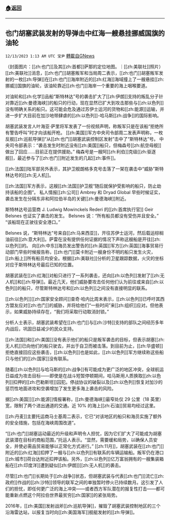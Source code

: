 ###  [:house:返回](README.md)
---


## 也门胡塞武装发射的导弹击中红海一艘悬挂挪威国旗的油轮
`12/13/2023 1:13 AM UTC 宝尹` [轉載自GNews](https://gnews.org/articles/2102394)

（封面图片：[[zh:也门]]及其[[zh:首都]]萨那的定位地图。｜[[zh:美联社]]照片）
[[zh:美联社]]消息，[[zh:也门]]胡塞叛军和当局周二表示，[[zh:也门]]胡塞叛军发射的一枚[[zh:导弹]]在[[zh:也门]]海岸附近的[[zh:红海]]海域撞上了一艘悬挂[[zh:挪威]]国旗的油轮，该油轮靠近[[zh:也门]]海岸一个重要的海上咽喉要道。

对油轮和[[zh:化学]]品船“斯特林达”号的袭击扩大了[[zh:伊朗]]支持的叛乱分子针对靠近[[zh:曼德海峡]]的船只的行动，现在显然已扩大到攻击那些与[[zh:以色列]]没有明确关系的船只。这可能会危及通过苏伊士运河的货物和[[zh:能源]]运输，并进一步扩大目前在加沙地带肆虐的[[zh:以色列]]-哈马斯[[zh:战争]]的国际影响。

胡塞武装发言人叶海亚·萨里将军发表了一份视频声明，称叛军只是在该船“拒绝所有警告呼叫”时才向该船开枪。
[[zh:美国]]军方中央司令部周二发表声明称，一枚反舰[[zh:巡航导弹]]“从[[zh:也门]]胡塞武装控制区发射”击中了“斯特林达”号。
中央司令部表示：“袭击发生时附近没有[[zh:美国]]船只，但梅森号[[zh:航空母舰]]做出了回应……目前正在提供援助。” 梅森号是一艘阿[[zh:利伯]]克级[[zh:驱逐舰]]，最近参与了[[zh:也门]]附近发生的几起[[zh:事件]]。

[[zh:法国]]陆军部另外表示，其护卫舰朗格多克号击落了一架在袭击中“威胁”斯特林达号的[[zh:无人机]]。

[[zh:法国]]军方表示，这艘[[zh:法国]]护卫舰“随后就保护受影响的船只，防止劫持该船的企图”。
私人情报[[zh:公司]] Ambrey 和 Dryad Global 早些时候证实，袭击发生在分隔东非和阿拉伯半岛的关键[[zh:曼德海峡]]附近。

斯特林达号运营商 J. Ludwig Mowinckels Rederi 的[[zh:首席执行官]] Geir Belsnes 也证实了袭击的发生。
 Belsnes 说：“所有船员都没有受伤并且安全。” “该船现在正驶往安全港口。”

 Belsnes 说，“斯特林达”号来自[[zh:马来西亚]]，开往苏伊士运河，然后载运棕榈油前往[[zh:意大利]]。萨雷在没有提供任何证据的情况下声称这艘船是开往[[zh:以色列]]的。
向[[zh:中东]]海员发出警告的[[zh:英国]]军方[[zh:英国]]海事贸易行动部门早些时候报告称，[[zh:也门]]莫卡附近一艘身份不明的船只发生火灾，[[zh:船上]]所有船员均安全。根据[[zh:美联社]]分析的卫星跟踪数据，火灾的坐标对应于斯特林达号最后已知的位置。

胡塞武装在[[zh:红海]]对船只进行了一系列袭击，还向[[zh:以色列]]发射了[[zh:无人机]]和[[zh:导弹]]。最近几天，他们威胁要攻击任何他们认为前往或来自[[zh:以色列]]的船只，尽管斯特林达号和[[zh:以色列]]之间没有直接明显的联系。

[[zh:以色列]][[zh:国家安全顾问]]查奇·哈内比周末表示，[[zh:以色列]]已呼吁其西方盟友应对[[zh:也门]]的威胁，并将给他们“一些时间”来[[zh:组织]]应对。但他表示，如果威胁持续存在，“我们将采取行动取消封锁。”

分析人士表示，胡塞武装希望在[[zh:也门]]与[[zh:沙特]]支持的部队之间经历多年内战后，巩固日益减少的民众支持。

[[zh:法国]]和[[zh:美国]]没有表示他们的船只是叛军袭击的目标，但表示胡塞[[zh:无人机]]已向他们的船只驶去，并出于自卫而被击落。到目前为止，[[zh:华盛顿]]拒绝直接回应这些袭击，[[zh:以色列]]也是如此，[[zh:以色列]]军方继续称这些船只与他们的[[zh:国家]]没有联系。

随着[[zh:以色列]]与哈马斯的[[zh:战争]]有可能成为更广泛的地区冲突，全球航运日益成为攻击目标——即使是在战斗短暂停顿期间，哈马斯用人质换取[[zh:以色列]]扣押的[[zh:巴勒斯坦]]囚犯。停战协议的破裂以及[[zh:以色列]]恢复对加沙的惩罚性地面进攻和空袭增加了发生更多海上袭击的风险。

据[[zh:美国]][[zh:能源]]情报署称，[[zh:曼德海峡]]最窄处仅 29 公里（18 英里）宽，限制了两个进出通道的交通。近 10% 的海上[[zh:石油]]贸易均经过这里。

[[zh:丹麦]]主要托运商马士基周二表示，它已“对该地区的船只和海员实施了额外的安全措施，包括在海峡周围改道”。

“[[zh:也门]]胡塞运动最近的升级和声明令人担忧，因为它们扩大了可能成为胡塞武装潜在目标的商船范围，”托运人表示。“显然，需要缓和局势，以确保人员安全，并使必需品贸易能够以正常化方式进行。”
[[zh:11月]]，胡塞武装在[[zh:也门]]附近的[[zh:红海]]扣押了一艘与[[zh:以色列]]有联系的车辆运输船。叛军仍在港口[[zh:城市]]荷台达附近扣押该船。另外，[[zh:以色列]]亿万富翁拥有的一艘集装箱船在[[zh:印度洋]]遭到疑似[[zh:伊朗]][[zh:无人机]]的袭击。

尽管[[zh:也门]]长期处于[[zh:战争]]状态，但胡塞武装与代表[[zh:也门]]流亡[[zh:政府]]作战的[[zh:沙特]]领导的联军之间的单独暂时停火已持续数月。这引发了人们的担忧，即任何更广泛的海上冲突——或者西方军队潜在的报复性打击——都可能重新点燃这个阿拉伯世界最贫穷[[zh:国家]]的紧张局势。

2016年，[[zh:美国]]发射战斧[[zh:巡航导弹]]，摧毁了胡塞武装控制地区的三个沿海雷达站，以报复当时向[[zh:美国海军]]舰艇发射的[[zh:导弹]]。


